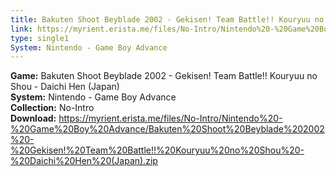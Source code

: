 ```yaml
---
title: Bakuten Shoot Beyblade 2002 - Gekisen! Team Battle!! Kouryuu no Shou - Daichi Hen (Japan)
link: https://myrient.erista.me/files/No-Intro/Nintendo%20-%20Game%20Boy%20Advance/Bakuten%20Shoot%20Beyblade%202002%20-%20Gekisen!%20Team%20Battle!!%20Kouryuu%20no%20Shou%20-%20Daichi%20Hen%20(Japan).zip
type: single1
System: Nintendo - Game Boy Advance
---
```

<b>Game:</b> Bakuten Shoot Beyblade 2002 - Gekisen! Team Battle!! Kouryuu no Shou - Daichi Hen (Japan)<br>
<b>System:</b> Nintendo - Game Boy Advance<br>
<b>Collection:</b> No-Intro<br>
<b>Download:</b> https://myrient.erista.me/files/No-Intro/Nintendo%20-%20Game%20Boy%20Advance/Bakuten%20Shoot%20Beyblade%202002%20-%20Gekisen!%20Team%20Battle!!%20Kouryuu%20no%20Shou%20-%20Daichi%20Hen%20(Japan).zip